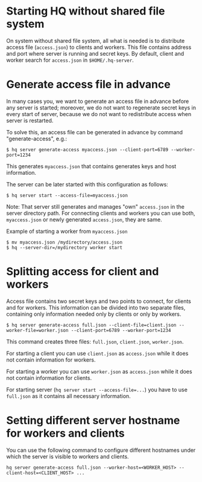 # Starting HQ without shared file system

On system without shared file system, all what is needed is to distribute access file (`access.json`) to clients and workers.
This file contains address and port where server is running and secret keys.
By default, client and worker search for `access.json` in `$HOME/.hq-server`.

# Generate access file in advance

In many cases you, we want to generate an access file in advance before any server is started;
moreover, we do not want to regenerate secret keys in every start of server,
because we do not want to redistribute access when server is restarted.

To solve this, an access file can be generated in advance by command "generate-access", e.g.:

```commandline
$ hq server generate-access myaccess.json --client-port=6789 --worker-port=1234
```

This generates `myaccess.json` that contains generates keys and host information.

The server can be later started with this configuration as follows:

```commandline
$ hq server start --access-file=myaccess.json
```

Note: That server still generates and manages "own" `access.json` in the server directory path.
For connecting clients and workers you can use both, `myaccess.json` or newly generated `access.json`, they are same.

Example of starting a worker from `myaccess.json`

```commandline
$ mv myaccess.json /mydirectory/access.json
$ hq --server-dir=/mydirectory worker start
```

# Splitting access for client and workers

Access file contains two secret keys and two points to connect, for clients and for workers.
This information can be divided into two separate files,
containing only information needed only by clients or only by workers.

```commandline
$ hq server generate-access full.json --client-file=client.json --worker-file=worker.json --client-port=6789 --worker-port=1234
```

This command creates three files: `full.json`, `client.json`, `worker.json`.

For starting a client you can use `client.json` as `access.json` while it does not contain information for workers.

For starting a worker you can use `worker.json` as `access.json` while it does not contain information for clients.

For starting server (`hq server start --access-file=...`) you have to use `full.json` as it contains all necessary information.


# Setting different server hostname for workers and clients

You can use the following command to configure different hostnames under which the server is visible to workers and clients.

```commandline
hq server generate-access full.json --worker-host=<WORKER_HOST> --client-host=<CLIENT_HOST> ...
```